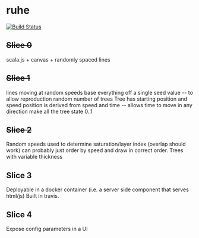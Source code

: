 # ruhe

[![Build Status](https://travis-ci.org/eddsteel/ruhe.svg?branch=master)](https://travis-ci.org/eddsteel/ruhe)


## ~~Slice 0~~
scala.js + canvas + randomly spaced lines

## ~~Slice 1~~
lines moving at random speeds
base everything off a single seed value -- to allow reproduction
random number of trees
Tree has starting position and speed
position is derived from speed and time -- allows time to move in any direction
make all the tree state 0..1

## ~~Slice 2~~
Random speeds used to determine saturation/layer index (overlap should work)
can probably just order by speed and draw in correct order.
Trees with variable thickness

## Slice 3
Deployable in a docker container (i.e. a server side component that serves html/js)
Built in travis.

## Slice 4

Expose config parameters in a UI
